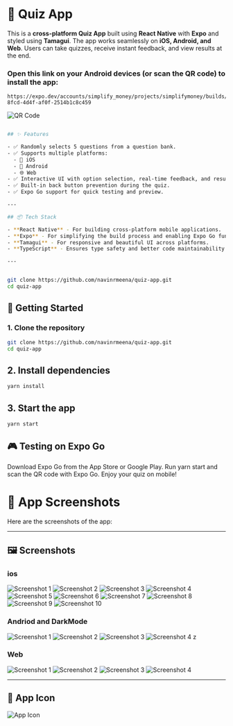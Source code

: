 # 🎯 Quiz App

This is a **cross-platform Quiz App** built using **React Native** with **Expo** and styled using **Tamagui**. The app works seamlessly on **iOS, Android, and Web**. Users can take quizzes, receive instant feedback, and view results at the end.

### Open this link on your Android devices (or scan the QR code) to install the app:

```
https://expo.dev/accounts/simplify_money/projects/simplifymoney/builds/207606a2-8fcd-4d4f-af0f-2514b1c8c459
```

![QR Code ](./assets/QR_Code.png)

```bash

## ✨ Features

- ✅ Randomly selects 5 questions from a question bank.
- ✅ Supports multiple platforms:
  - 📱 iOS
  - 🤖 Android
  - 🌐 Web
- ✅ Interactive UI with option selection, real-time feedback, and results.
- ✅ Built-in back button prevention during the quiz.
- ✅ Expo Go support for quick testing and preview.

---

## 📦 Tech Stack

- **React Native** - For building cross-platform mobile applications.
- **Expo** - For simplifying the build process and enabling Expo Go functionality.
- **Tamagui** - For responsive and beautiful UI across platforms.
- **TypeScript** - Ensures type safety and better code maintainability.

---


git clone https://github.com/navinrmeena/quiz-app.git
cd quiz-app
```

## 🚀 Getting Started

### 1. Clone the repository

```bash
git clone https://github.com/navinrmeena/quiz-app.git
cd quiz-app
```

## 2. Install dependencies

```bash
yarn install
```

## 3. Start the app

```bash
yarn start
```

## 🎮 Testing on Expo Go

Download Expo Go from the App Store or Google Play.
Run yarn start and scan the QR code with Expo Go.
Enjoy your quiz on mobile!

# 📸 App Screenshots

Here are the screenshots of the app:

---

## 🖼️ Screenshots

### ios

![Screenshot 1](./assets/ScreenShort/s1.png)
![Screenshot 2](./assets/ScreenShort/s2.png)
![Screenshot 3](./assets/ScreenShort/s3.png)
![Screenshot 4](./assets/ScreenShort/s4.png)
![Screenshot 5](./assets/ScreenShort/s5.png)
![Screenshot 6](./assets/ScreenShort/s6.png)
![Screenshot 7](./assets/ScreenShort/s7.png)
![Screenshot 8](./assets/ScreenShort/s8.png)
![Screenshot 9](./assets/ScreenShort/s9.png)
![Screenshot 10](./assets/ScreenShort/s10.png)

### Andriod and DarkMode

![Screenshot 1](./assets/ScreenShort/a1.jpeg)
![Screenshot 2](./assets/ScreenShort/a2.jpeg)
![Screenshot 3](./assets/ScreenShort/a3.jpeg)
![Screenshot 4](./assets/ScreenShort/a4.jpeg)
z

### Web

![Screenshot 1](./assets/ScreenShort/w1.png)
![Screenshot 2](./assets/ScreenShort/w2.png)
![Screenshot 3](./assets/ScreenShort/w3.png)
![Screenshot 4](./assets/ScreenShort/w4.png)

---

## 🎨 App Icon

![App Icon](./assets/icon.png)
